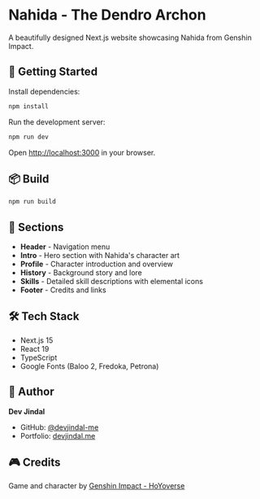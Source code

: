 # Nahida - The Dendro Archon

A beautifully designed Next.js website showcasing Nahida from Genshin Impact.

## 🚀 Getting Started

Install dependencies:
```bash
npm install
```

Run the development server:
```bash
npm run dev
```

Open [http://localhost:3000](http://localhost:3000) in your browser.

## 📦 Build

```bash
npm run build
```

## 🎨 Sections

- **Header** - Navigation menu
- **Intro** - Hero section with Nahida's character art
- **Profile** - Character introduction and overview
- **History** - Background story and lore
- **Skills** - Detailed skill descriptions with elemental icons
- **Footer** - Credits and links

## 🛠️ Tech Stack

- Next.js 15
- React 19
- TypeScript
- Google Fonts (Baloo 2, Fredoka, Petrona)

## 👤 Author

**Dev Jindal**
- GitHub: [@devjindal-me](https://github.com/devjindal-me)
- Portfolio: [devjindal.me](https://devjindal.me)

## 🎮 Credits

Game and character by [Genshin Impact - HoYoverse](https://genshin.hoyoverse.com/)